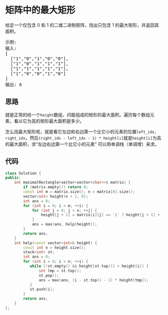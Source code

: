 # 矩阵中的最大矩形

给定一个仅包含 0 和 1 的二维二进制矩阵，找出只包含 1 的最大矩形，并返回其面积。

<pre>
示例:
输入:
[
  ["1","0","1","0","0"],
  ["1","0","1","1","1"],
  ["1","1","1","1","1"],
  ["1","0","0","1","0"]
]
输出: 6
</pre>


## 思路

就是正常的给一个`height`数组，问能组成的矩形的最大面积。遍历每个数组元素，看以它为高的矩形最大面积是多少。

怎么找最大矩形呢，就是看它左边和右边第一个比它小的元素的位置`left_idx, right_idx`，然后`(right_idx - left_idx - 1) * height[i]`就是`height[i]`为高的最大面积，求“左边右边第一个比它小的元素”	可以用单调栈（单调增）来求。

## 代码

```c++
class Solution {
public:
    int maximalRectangle(vector<vector<char>>& matrix) {
        if (matrix.empty()) return 0;
        const int m = matrix.size(), n = matrix[0].size();
        vector<int> height(n + 2, 0);
        int ans = 0;
        for (int i = 0; i < m; ++i) {
            for (int j = 0; j < n; ++j) {
                height[j + 1] = matrix[i][j] == '1' ? height[j + 1] + 1 : 0;
            }
            ans = max(ans, help(height));
        }
        return ans;
    }
    int help(const vector<int>& height) {
        const int n = height.size();
        stack<int> st;
        int ans = 0;
        for (int i = 0; i < n; ++i) {
           while (!st.empty() && height[st.top()] > height[i]) {
               int tmp = st.top();
               st.pop();
               ans = max(ans, (i - st.top() - 1) * height[tmp]);
           }
           st.push(i);
        }
        return ans;
    }
};
```



​	



